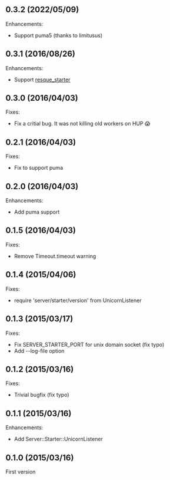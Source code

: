 ## 0.3.2 (2022/05/09)

Enhancements:

* Support puma5 (thanks to limitusus)

## 0.3.1 (2016/08/26)

Enhancements:

* Support [resque_starter](https://github.com/sonots/resque_starter)

## 0.3.0 (2016/04/03)

Fixes:

* Fix a critial bug. It was not killing old workers on HUP :scream:

## 0.2.1 (2016/04/03)

Fixes:

* Fix to support puma

## 0.2.0 (2016/04/03)

Enhancements:

* Add puma support

## 0.1.5 (2016/04/03)

Fixes:

* Remove Timeout.timeout warning

## 0.1.4 (2015/04/06)

Fixes:

* require 'server/starter/version' from UnicornListener

## 0.1.3 (2015/03/17)

Fixes:

* Fix SERVER_STARTER_PORT for unix domain socket (fix typo)
* Add --log-file option

## 0.1.2 (2015/03/16)

Fixes:

* Trivial bugfix (fix typo)

## 0.1.1 (2015/03/16)

Enhancements:

* Add Server::Starter::UnicornListener

## 0.1.0 (2015/03/16)

First version

